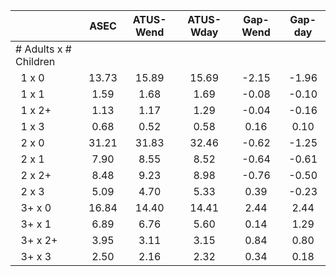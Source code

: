 
|                      |         ASEC |    ATUS-Wend |    ATUS-Wday |     Gap-Wend |      Gap-day |
| -------------------- | :----------: | :----------: | :----------: | :----------: | :----------: |
| # Adults x # Children |              |              |              |              |              |
| &nbsp;&nbsp;1 x 0    |        13.73 |        15.89 |        15.69 |        -2.15 |        -1.96 |
| &nbsp;&nbsp;1 x 1    |         1.59 |         1.68 |         1.69 |        -0.08 |        -0.10 |
| &nbsp;&nbsp;1 x 2+   |         1.13 |         1.17 |         1.29 |        -0.04 |        -0.16 |
| &nbsp;&nbsp;1 x 3    |         0.68 |         0.52 |         0.58 |         0.16 |         0.10 |
| &nbsp;&nbsp;2 x 0    |        31.21 |        31.83 |        32.46 |        -0.62 |        -1.25 |
| &nbsp;&nbsp;2 x 1    |         7.90 |         8.55 |         8.52 |        -0.64 |        -0.61 |
| &nbsp;&nbsp;2 x 2+   |         8.48 |         9.23 |         8.98 |        -0.76 |        -0.50 |
| &nbsp;&nbsp;2 x 3    |         5.09 |         4.70 |         5.33 |         0.39 |        -0.23 |
| &nbsp;&nbsp;3+ x 0   |        16.84 |        14.40 |        14.41 |         2.44 |         2.44 |
| &nbsp;&nbsp;3+ x 1   |         6.89 |         6.76 |         5.60 |         0.14 |         1.29 |
| &nbsp;&nbsp;3+ x 2+  |         3.95 |         3.11 |         3.15 |         0.84 |         0.80 |
| &nbsp;&nbsp;3+ x 3   |         2.50 |         2.16 |         2.32 |         0.34 |         0.18 |

